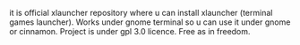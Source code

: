 it is official xlauncher repository where u can install xlauncher (terminal games launcher). Works under gnome terminal so u can use it under gnome or cinnamon. Project is under gpl 3.0 licence. Free as in freedom.
